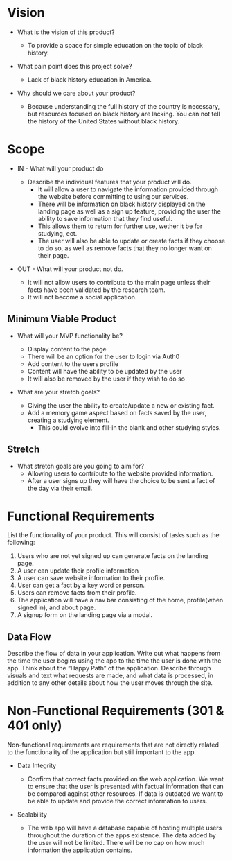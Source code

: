# Vision

- What is the vision of this product?
    - To provide a space for simple education on the topic of black history.

- What pain point does this project solve?
    - Lack of black history education in America.

- Why should we care about your product?
    - Because understanding the full history of the country is necessary, but resources focused on black history are lacking. You can not tell the history of the United States without black history.

# Scope

- IN - What will your product do
    - Describe the individual features that your product will do.
      - It will allow a user to navigate the information provided through the website before committing to using our services. 
      - There will be information on black history displayed on the landing page as well as a sign up feature, providing the user the ability to save information that they find useful. 
      - This allows them to return for further use, wether it be for studying, ect.
      - The user will also be able to update or create facts if they choose to do so, as well as remove facts that they no longer want on their page.
    
- OUT - What will your product not do.
    - It will not allow users to contribute to the main page unless their facts have been validated by the research team.
    - It will not become a social application.

## Minimum Viable Product 

- What will your MVP functionality be?
  - Display content to the page
  - There will be an option for the user to login via Auth0
  - Add content to the users profile 
  - Content will have the ability to be updated by the user
  - It will also be removed by the user if they wish to do so

- What are your stretch goals?
  - Giving the user the ability to create/update a new or existing fact. 
  - Add a memory game aspect based on facts saved by the user, creating a studying element.
    - This could evolve into fill-in the blank and other studying styles. 
## Stretch

- What stretch goals are you going to aim for?
  - Allowing users to contribute to the website provided information.
  - After a user signs up they will have the choice to be sent a fact of the day via their email.

# Functional Requirements

List the functionality of your product. This will consist of tasks such as the following:

  1. Users who are not yet signed up can generate facts on the landing page.
  2. A user can update their profile information
  3. A user can save website information to their profile.
  4. User can get a fact by a key word or person.
  5. Users can remove facts from their profile.
  6. The application will have a nav bar consisting of the home, profile(when signed in), and about page.
  7. A signup form on the landing page via a modal.

## Data Flow

Describe the flow of data in your application. Write out what happens from the time the user begins using the app to the time the user is done with the app. Think about the “Happy Path” of the application. Describe through visuals and text what requests are made, and what data is processed, in addition to any other details about how the user moves through the site.





# Non-Functional Requirements (301 & 401 only)

Non-functional requirements are requirements that are not directly related to the functionality of the application but still important to the app.

  - Data Integrity
    - Confirm that correct facts provided on the web application. We want to ensure that the user is presented with factual information that can be compared against other resources. If data is outdated we want to be able to update and provide the correct information to users.

  - Scalability
    - The web app will have a database capable of hosting multiple users throughout the duration of the apps existence. The data added by the user will not be limited. There will be no cap on how much information the application contains.

